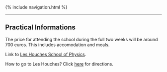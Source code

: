 {% include navigation.html %}

---

## Practical Informations

The price for attending the school during the full two weeks will be around 700 euros.  This includes accomodation and meals.

Link to [Les Houches School of Physics](https://www.houches-school-physics.com/en/).

How to go to Les Houches? Click [here](https://www.houches-school-physics.com/practical-information/access/) for directions.


